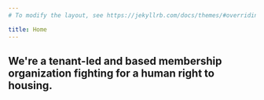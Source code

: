 ```yaml
---
# To modify the layout, see https://jekyllrb.com/docs/themes/#overriding-theme-defaults

title: Home
---
```


<h2>We're a tenant-led and based membership organization fighting for a human right to housing.</h2>
